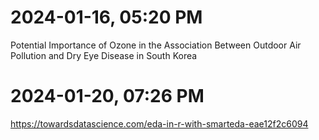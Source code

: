 # 2024-01-16, 05:20 PM
Potential Importance of Ozone in the Association Between Outdoor Air Pollution and Dry Eye Disease in South Korea


# 2024-01-20, 07:26 PM

https://towardsdatascience.com/eda-in-r-with-smarteda-eae12f2c6094

